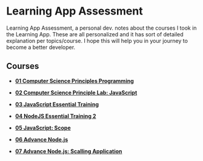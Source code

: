# Learning App Assessment

Learning App Assessment, a personal dev. notes about the courses I took in the Learning App. These are all personalized and it has sort of detailed explanation per topics/course. I hope this will help you in your journey to become a better developer.

## Courses

- **[01 Computer Science Principles Programming](https://github.com/noeyislearning/learning-app-assessment/tree/main/01-computer-science-principle-programming)**

- **[02 Computer Science Principle Lab: JavaScript](https://github.com/noeyislearning/learning-app-assessment/tree/main/02-computer-science-principles-lab-javascript)**

- **[03 JavaScript Essential Training](https://github.com/noeyislearning/learning-app-assessment/tree/main/03-javascript-essential-training)**

- **[04 NodeJS Essential Training 2](https://github.com/noeyislearning/learning-app-assessment/tree/main/04-node-js-essential-traning-2)**

- **[05 JavaScript: Scope](https://github.com/noeyislearning/learning-app-assessment/tree/main/05-javascript-scope)**

- **[06 Advance Node.js](https://github.com/noeyislearning/learning-app-assessment/tree/main/06-advance-nodejs)**

- **[07 Advance Node.js: Scalling Application](https://github.com/noeyislearning/learning-app-assessment/tree/main/07-advance-nodejs-scalling-application)**
